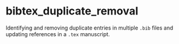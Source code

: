 # bibtex_duplicate_removal
Identifying and removing duplicate entries in multiple `.bib` files and updating references in a `.tex` manuscript.
